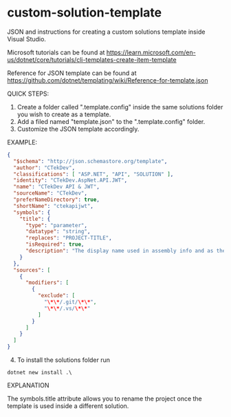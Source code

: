 # custom-solution-template
JSON and instructions for creating a custom solutions template inside Visual Studio.

Microsoft tutorials can be found at https://learn.microsoft.com/en-us/dotnet/core/tutorials/cli-templates-create-item-template

Reference for JSON template can be found at https://github.com/dotnet/templating/wiki/Reference-for-template.json

QUICK STEPS: 

1) Create a folder called ".template.config" inside the same solutions folder you wish to create as a template.
2) Add a filed named "template.json" to the ".template.config" folder.
3) Customize the JSON template accordingly.

EXAMPLE:

```json
{
  "$schema": "http://json.schemastore.org/template",
  "author": "CTekDev",
  "classifications": [ "ASP.NET", "API", "SOLUTION" ],
  "identity": "CTekDev.AspNet.API.JWT",
  "name": "CTekDev API & JWT",
  "sourceName": "CTekDev",
  "preferNameDirectory": true,
  "shortName": "ctekapijwt",
  "symbols": {
    "title": {
      "type": "parameter",
      "datatype": "string",
      "replaces": "PROJECT-TITLE",
      "isRequired": true,
      "description": "The display name used in assembly info and as the default website title"
    }
  },
  "sources": [
    {
      "modifiers": [
        {
          "exclude": [
            "\*\*/.git/\*\*",
            "\*\*/.vs/\*\*"
          ]
        }
      ]
    }
  ]
}
```

4) To install the solutions folder run

```
dotnet new install .\
```


EXPLANATION

The symbols.title attribute allows you to rename the project once the template is used inside a different solution. 
